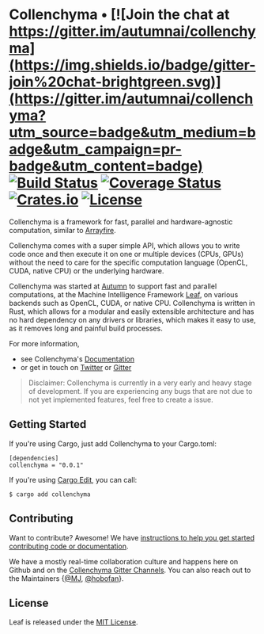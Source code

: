 # Collenchyma • [![Join the chat at https://gitter.im/autumnai/collenchyma](https://img.shields.io/badge/gitter-join%20chat-brightgreen.svg)](https://gitter.im/autumnai/collenchyma?utm_source=badge&utm_medium=badge&utm_campaign=pr-badge&utm_content=badge) [![Build Status](https://travis-ci.org/autumnai/collenchyma.svg?branch=master)](https://travis-ci.org/autumnai/collenchyma) [![Coverage Status](https://coveralls.io/repos/autumnai/collenchyma/badge.svg?branch=master&service=github)](https://coveralls.io/github/autumnai/collenchyma?branch=master) [![Crates.io](http://meritbadge.herokuapp.com/collenchyma)](https://crates.io/crates/collenchyma) [![License](https://img.shields.io/crates/l/collenchyma.svg)](LICENSE)

Collenchyma is a framework for fast, parallel and hardware-agnostic computation,
similar to [Arrayfire][arrayfire].

Collenchyma comes with a super simple API, which allows you to write code once
and then execute it on one or multiple devices (CPUs, GPUs) without the need to
care for the specific computation language (OpenCL, CUDA, native CPU) or the
underlying hardware.

Collenchyma was started at [Autumn][autumn] to support fast and parallel
computations, at the Machine Intelligence Framework [Leaf][leaf], on various
backends such as OpenCL, CUDA, or native CPU.
Collenchyma is written in Rust, which allows for a modular and easily extensible
architecture and has no hard dependency on any drivers or libraries, which makes
it easy to use, as it removes long and painful build processes.

For more information,

* see Collenchyma's [Documentation](http://autumnai.github.io/collenchyma)
* or get in touch on [Twitter][twitter-autumn] or [Gitter][gitter-collenchyma]

> Disclaimer: Collenchyma is currently in a very early and heavy stage of
> development. If you are experiencing any bugs that are not due to not yet
> implemented features, feel free to create a issue.

[arrayfire]: https://github.com/arrayfire/arrayfire
[autumn]: http://autumnai.com
[leaf]: https://github.com/autumnai/leaf
[twitter-autumn]: https://twitter.com/autumn_eng

## Getting Started

If you're using Cargo, just add Collenchyma to your Cargo.toml:

    [dependencies]
    collenchyma = "0.0.1"

If you're using [Cargo Edit][cargo-edit], you can call:

    $ cargo add collenchyma

[cargo-edit]: https://github.com/killercup/cargo-edit

## Contributing

Want to contribute? Awesome! We have
[instructions to help you get started contributing code or documentation][contributing].

We have a mostly real-time collaboration culture and happens here on Github and
on the [Collenchyma Gitter Channels][gitter-collenchyma].
You can also reach out to the Maintainers
{[@MJ][mj], [@hobofan][hobofan]}.

[contributing]: CONTRIBUTING.md
[gitter-collenchyma]: https://gitter.im/autumnai/collenchyma
[mj]: https://twitter.com/mjhirn
[hobofan]: https://twitter.com/hobofan

## License

Leaf is released under the [MIT License][license].

[license]: LICENSE
